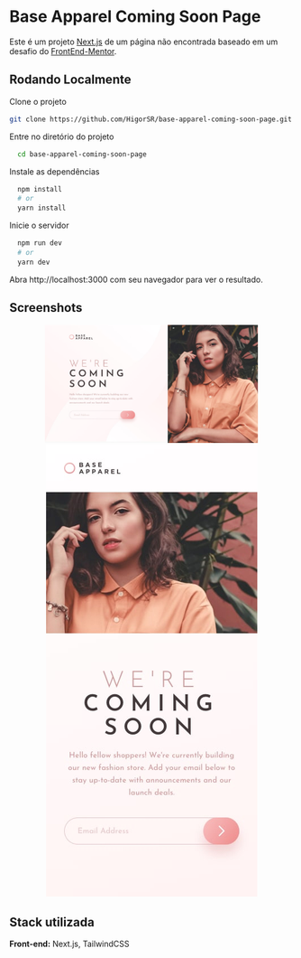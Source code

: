 # Base Apparel Coming Soon Page

Este é um projeto [Next.js](https://nextjs.org/) de um página não encontrada baseado em um desafio do [FrontEnd-Mentor](https://www.frontendmentor.io/challenges/base-apparel-coming-soon-page-5d46b47f8db8a7063f9331a0).

## Rodando Localmente

Clone o projeto

```bash
git clone https://github.com/HigorSR/base-apparel-coming-soon-page.git
```

Entre no diretório do projeto

```bash
  cd base-apparel-coming-soon-page
```

Instale as dependências

```bash
  npm install
  # or
  yarn install
```

Inicie o servidor

```bash
  npm run dev
  # or
  yarn dev
```

Abra http://localhost:3000 com seu navegador para ver o resultado.

## Screenshots

<div align="center">
  <img width="75%" src="./public/preview/desktop.jpg">
  <img height="25%" src="./public/preview/mobile.jpg">
</div>

## Stack utilizada

**Front-end:** Next.js, TailwindCSS
